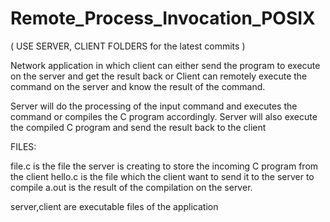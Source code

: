 Remote_Process_Invocation_POSIX
===============================

( USE SERVER, CLIENT FOLDERS for the latest commits )

Network application in which client can either send the program to execute on the server and get the result back or Client can remotely execute the command on the server and know the result of the command.

Server will do the processing of the input command and executes the command or compiles the C program accordingly.
Server will also execute the compiled C program and send the result back to the client

FILES:

file.c is the file the server is creating to store the incoming C program from the client
hello.c is the file which the client want to send it to the server to compile
a.out is the result of the compilation on the server.

server,client are executable files of the application
